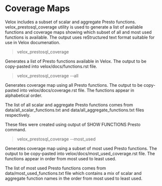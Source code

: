 # Coverage Maps

Velox includes a subset of scalar and aggregate Presto functions.
velox_prestosql_coverage utility is used to generate a list of available
functions and coverage maps showing which subset of all and most used functions
is available. The output uses reStructured text format suitable for use in
Velox documenation.

> velox_prestosql_coverage

Generates a list of Presto functions available in Velox. The output
to be copy-pasted into velox/docs/functions.rst file.

> velox_prestosql_coverage --all

Generates coverage map using all Presto functions. The output to be copy-pasted
into velox/docs/coverage.rst file. The functions appear in alphabetical order.

The list of all scalar and aggregate Presto functions comes from
data/all_scalar_functions.txt and data/all_aggregate_functions.txt files respectively.

These files were created using output of SHOW FUNCTIONS Presto command.

> velox_prestosql_coverage --most_used

Generates coverage map using a subset of most used Presto functions. The output
to be copy-pasted into velox/docs/most_used_coverage.rst file. The functions
appear in order from most used to least used.

The list of most used Presto functions comes from data/most_used_functions.txt file
which contains a mix of scalar and aggregate function names in the order from
most used to least used.
